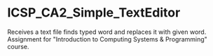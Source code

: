 # ICSP_CA2_Simple_TextEditor
Receives a text file finds typed word and replaces it with given word.
Assignment for "Introduction to Computing Systems & Programming" course.
